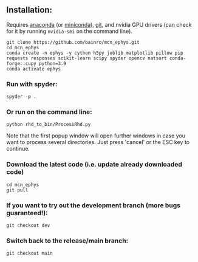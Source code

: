 ## Installation:
Requires [anaconda](https://www.anaconda.com/download) (or [miniconda](https://docs.anaconda.com/free/miniconda/miniconda-install/)), [git](https://git-scm.com/downloads), and nvidia GPU drivers (can check for it by running ```nvidia-smi``` on the command line).
```
git clone https://github.com/bainro/mcn_ephys.git
cd mcn_ephys
conda create -n ephys -y cython h5py joblib matplotlib pillow pip requests responses scikit-learn scipy spyder opencv natsort conda-forge::cupy python=3.9
conda activate ephys
```

### Run with spyder:
```
spyder -p .
```

### Or run on the command line:
```
python rhd_to_bin/ProcessRhd.py
```
Note that the first popup window will open further windows in case you want to process several directories. Just press 'cancel' or the ESC key to continue.

### Download the latest code (i.e. update already downloaded code)
```
cd mcn_ephys
git pull
```

### If you want to try out the development branch (more bugs guaranteed!):
```git checkout dev```

### Switch back to the release/main branch:
```git checkout main```
